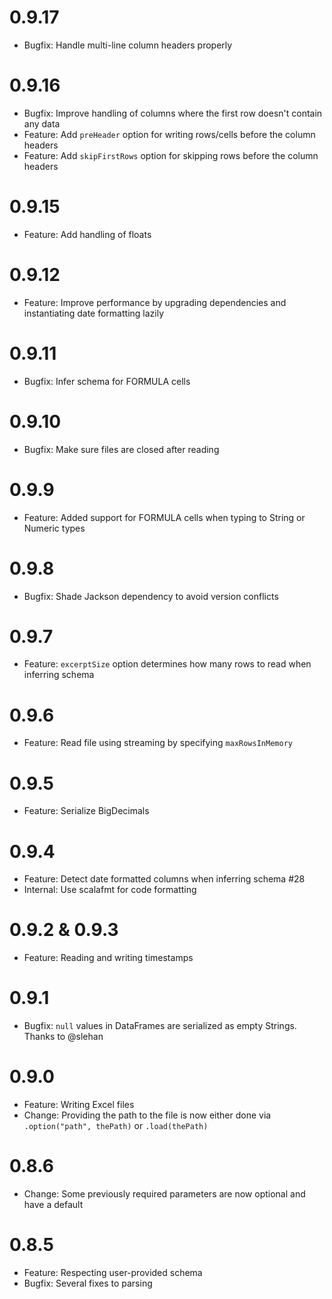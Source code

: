 0.9.17
======
- Bugfix: Handle multi-line column headers properly

0.9.16
======
- Bugfix: Improve handling of columns where the first row doesn't contain any data
- Feature: Add `preHeader` option for writing rows/cells before the column headers
- Feature: Add `skipFirstRows` option for skipping rows before the column headers

0.9.15
=====
- Feature: Add handling of floats

0.9.12
=====
- Feature: Improve performance by upgrading dependencies and instantiating date formatting lazily

0.9.11
=====
- Bugfix: Infer schema for FORMULA cells

0.9.10
=====
- Bugfix: Make sure files are closed after reading

0.9.9
=====
- Feature: Added support for FORMULA cells when typing to String or Numeric types

0.9.8
=====
- Bugfix: Shade Jackson dependency to avoid version conflicts

0.9.7
=====
- Feature: `excerptSize` option determines how many rows to read when inferring schema

0.9.6
=====
- Feature: Read file using streaming by specifying `maxRowsInMemory`

0.9.5
=====
- Feature: Serialize BigDecimals

0.9.4
=====
- Feature: Detect date formatted columns when inferring schema #28
- Internal: Use scalafmt for code formatting

0.9.2 & 0.9.3
=============
- Feature: Reading and writing timestamps

0.9.1
=====
- Bugfix: `null` values in DataFrames are serialized as empty Strings. Thanks to @slehan

0.9.0
=====
- Feature: Writing Excel files
- Change: Providing the path to the file is now either done via `.option("path", thePath)` or `.load(thePath)`

0.8.6
=====
- Change: Some previously required parameters are now optional and have a default

0.8.5
=====
- Feature: Respecting user-provided schema
- Bugfix: Several fixes to parsing
